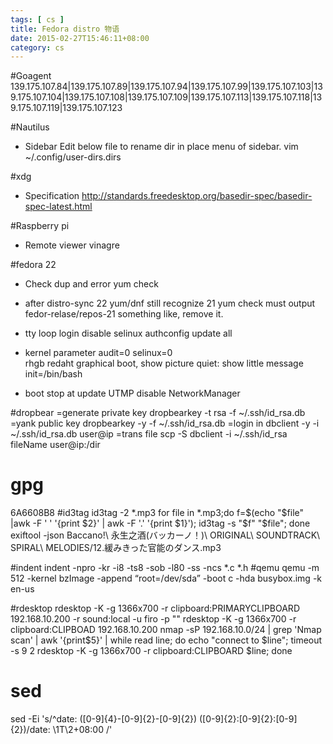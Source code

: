 ```yaml
---
tags: [ cs ] 
title: Fedora distro 物语
date: 2015-02-27T15:46:11+08:00 
category: cs
---
```


#Goagent
139.175.107.84|139.175.107.89|139.175.107.94|139.175.107.99|139.175.107.103|139.175.107.104|139.175.107.108|139.175.107.109|139.175.107.113|139.175.107.118|139.175.107.119|139.175.107.123

#Nautilus
* Sidebar
Edit below file to rename dir in place menu of sidebar.
vim ~/.config/user-dirs.dirs

#xdg 
* Specification
http://standards.freedesktop.org/basedir-spec/basedir-spec-latest.html

#Raspberry pi
* Remote viewer
vinagre

#fedora 22
* Check dup and error
yum check

* after distro-sync 22 yum/dnf still recognize 21
yum check must output fedor-relase/repos-21 something like, remove it.

* tty loop login
disable selinux
authconfig update all

* kernel parameter
audit=0 selinux=0  
rhgb  redaht graphical boot, show picture
quiet: show little message
init=/bin/bash

* boot stop at update UTMP
disable NetworkManager

#dropbear
=generate private key
dropbearkey -t rsa -f ~/.ssh/id_rsa.db
=yank public key
dropbearkey -y -f ~/.ssh/id_rsa.db
=login in
dbclient -y -i ~/.ssh/id_rsa.db user@ip
=trans file
scp -S dbclient -i ~/.ssh/id_rsa fileName user@ip:/dir

# gpg
6A6608B8
#id3tag
id3tag -2 *.mp3
for file in *.mp3;do f=$(echo "$file" |awk -F ' ' '{print $2}' | awk -F '.' '{print $1}'); id3tag -s "$f" "$file";  done
exiftool -json Baccano\!\ 永生之酒\(バッカーノ！\)\ ORIGINAL\ SOUNDTRACK\ SPIRAL\ MELODIES/12.緩みきった官能のダンス.mp3

#indent
indent -npro -kr -i8 -ts8 -sob -l80 -ss -ncs *.c *.h
#qemu
qemu -m 512 -kernel bzImage -append “root=/dev/sda” -boot c -hda busybox.img -k en-us

#rdesktop
rdesktop -K -g 1366x700 -r clipboard:PRIMARYCLIPBOARD 192.168.10.200 -r sound:local -u firo -p ""
rdesktop -K -g 1366x700 -r clipboard:CLIPBOAD 192.168.10.200
nmap  -sP 192.168.10.0/24  | grep 'Nmap scan' | awk '{print$5}' | while read line; do echo "connect to $line";  timeout -s 9 2 rdesktop -K -g 1366x700 -r clipboard:CLIPBOARD $line; done

# sed
sed  -Ei 's/^date: ([0-9]{4}-[0-9]{2}-[0-9]{2}) ([0-9]{2}:[0-9]{2}:[0-9]{2})/date: \1T\2+08:00 /'
